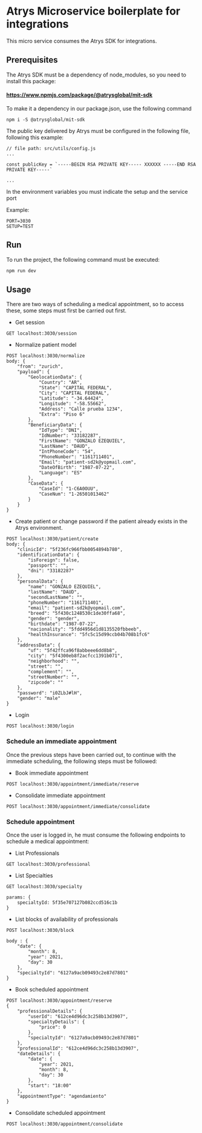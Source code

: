 # Atrys Microservice boilerplate for integrations

This micro service consumes the Atrys SDK for integrations.

## Prerequisites

The Atrys SDK must be a dependency of node_modules, so you need to install this package:
#### https://www.npmjs.com/package/@atrysglobal/mit-sdk

To make it a dependency in our package.json, use the following command

```
npm i -S @atrysglobal/mit-sdk
```

The public key delivered by Atrys must be configured in the following file, following this example:

```
// file path: src/utils/config.js
...

const publicKey = `-----BEGIN RSA PRIVATE KEY----- XXXXXX -----END RSA PRIVATE KEY-----`

...
```

In the environment variables you must indicate the setup and the service port

Example:

```
PORT=3030
SETUP=TEST
```

## Run 
To run the project, the following command must be executed:

```bash
npm run dev
```

## Usage
There are two ways of scheduling a medical appointment, so to access these, some steps must first be carried out first.

- Get session

```
GET localhost:3030/session
```

- Normalize patient model 

```
POST localhost:3030/normalize
body: {
    "from": "zurich",
    "payload": {
        "GeolocationData": {
            "Country": "AR",
            "State": "CAPITAL FEDERAL",
            "City": "CAPITAL FEDERAL",
            "Latitude": "-34.64424",
            "Longitude": "-58.55662",
            "Address": "Calle prueba 1234",
            "Extra": "Piso 6"
        },
        "BeneficiaryData": {
            "IdType": "DNI",
            "IdNumber": "33182287",
            "FirstName": "GONZALO EZEQUIEL",
            "LastName": "DAUD",
            "IntPhoneCode": "54",
            "PhoneNumber": "1161711401",
            "Email": "patient-sd2k@yopmail.com",
            "DateOfBirth": "1987-07-22",
            "Language": "ES"
        },
        "CaseData": {
            "CaseId": "1-C6A0OUU",
            "CaseNum": "1-26501013462"
        }
    }
}
```

- Create patient or change password if the patient already exists in the Atrys environment.

```
POST localhost:3030/patient/create
body: {
    "clinicId": "5f236fc966fbb0054894b780",
    "identificationData": {
        "isForeign": false,
        "passport": "",
        "dni": "33182287"
    },
    "personalData": {
        "name": "GONZALO EZEQUIEL",
        "lastName": "DAUD",
        "secondLastName": "",
        "phoneNumber": "1161711401",
        "email": "patient-sd2k@yopmail.com",
        "breed": "5f430c1248530c1de30ffa68",
        "gender": "gender",
        "birthdate": "1987-07-22",
        "nacionality": "5fdd4956d1d8135520fbbeeb",
        "healthInsurance": "5fc5c15d99ccb04b708b1fc6"
    },
    "addressData": {
        "uf": "5f42ffca96f8abbeee6dd8b8",
        "city": "5f4300eb8f2acfcc1391b071",
        "neighborhood": "",
        "street": "",
        "complement": "",
        "streetNumber": "",
        "zipcode": ""
    },
    "password": "i0ZLbJ#lH",
    "gender": "male"
}
```

- Login

```
POST localhost:3030/login
```

### Schedule an immediate appointment
Once the previous steps have been carried out, to continue with the immediate scheduling, the following steps must be followed:


- Book immediate appointment

```
POST localhost:3030/appointment/immediate/reserve
```

- Consolidate immediate appointment

```
POST localhost:3030/appointment/immediate/consolidate
```

### Schedule appointment
Once the user is logged in, he must consume the following endpoints to schedule a medical appointment:

- List Professionals

```
GET localhost:3030/professional
```

- List Specialties

```
GET localhost:3030/specialty

params: {
    specialtyId: 5f35e707127b082ccd516c1b
}
```

- List blocks of availability of professionals

```
POST localhost:3030/block

body : {
    "date": {
        "month": 8,
        "year": 2021,
        "day": 30
    },
    "specialtyId": "6127a9acb09493c2e87d7801"
}
```

- Book scheduled appointment

```
POST localhost:3030/appointment/reserve
{
    "professionalDetails": {
        "userId": "612ce4d96dc3c258b13d3907",
        "specialtyDetails": {
            "price": 0
        },
        "specialtyId": "6127a9acb09493c2e87d7801"
    },
    "professionalId": "612ce4d96dc3c258b13d3907",
    "dateDetails": {
        "date": {
            "year": 2021,
            "month": 8,
            "day": 30
        },
        "start": "18:00"
    },
    "appointmentType": "agendamiento"
}
```

- Consolidate scheduled appointment

```
POST localhost:3030/appointment/consolidate
```
